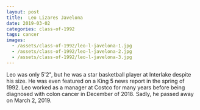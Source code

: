 ```yaml
---
layout: post
title:  Leo Lizares Javelona
date: 2019-03-02
categories: class-of-1992
tags: cancer
images:
  - /assets/class-of-1992/leo-l-javelona-1.jpg
  - /assets/class-of-1992/leo-l-javelona-2.jpg
  - /assets/class-of-1992/leo-l-javelona-3.jpg
---
```

Leo was only 5'2", but he was a star basketball player at Interlake despite his size. He was even featured on a King 5 news report in the spring of 1992. Leo worked as a manager at Costco for many years before being diagnosed with colon cancer in December of 2018. Sadly, he passed away on March 2, 2019.
